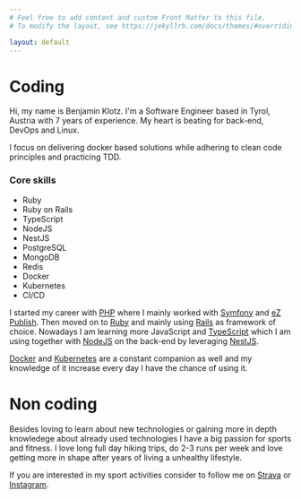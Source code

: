 ```yaml
---
# Feel free to add content and custom Front Matter to this file.
# To modify the layout, see https://jekyllrb.com/docs/themes/#overriding-theme-defaults

layout: default
---
```

# Coding

Hi, my name is Benjamin Klotz. I'm a Software Engineer based in Tyrol, Austria with 7 years of experience.
My heart is beating for back-end, DevOps and Linux.

I focus on delivering docker based solutions while adhering to clean code principles and practicing TDD.

### Core skills

- Ruby
- Ruby on Rails
- TypeScript
- NodeJS
- NestJS
- PostgreSQL
- MongoDB
- Redis
- Docker
- Kubernetes
- CI/CD

I started my career with [PHP](https://www.php.net/) where I mainly worked with [Symfony](https://symfony.com/) and [eZ Publish](https://github.com/ezsystems/ezpublish-community). Then moved on to [Ruby](https://www.ruby-lang.org/en/) and mainly using [Rails](https://rubyonrails.org/) as framework of choice.
Nowadays I am learning more JavaScript and [TypeScript](https://www.typescriptlang.org/) which I am using together with [NodeJS](https://nodejs.dev/) on the back-end by leveraging [NestJS](https://nestjs.com).

[Docker](https://www.docker.com/) and [Kubernetes](https://kubernetes.io/) are a constant companion as well and my knowledge of it increase every day I have the chance of using it.

# Non coding

Besides loving to learn about new technologies or gaining more in depth knowledege about already used technologies I have a big passion for sports and fitness.
I love long full day hiking trips, do 2-3 runs per week and love getting more in shape after years of living a unhealthy lifestyle.

If you are interested in my sport activities consider to follow me on [Strava](https://www.strava.com/athletes/70701998) or [Instagram](https://www.instagram.com/bk_cupra/).
